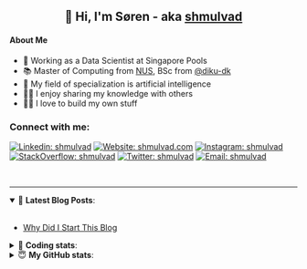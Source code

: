 <h2 align="center">
	👋 Hi, I'm Søren - aka <a href="https://shmulvad.com">shmulvad</a>
</h2>

#### About Me
- 🤖 Working as a Data Scientist at Singapore Pools
- 📚 Master of Computing from [NUS], BSc from [@diku-dk]
- 🧠 My field of specialization is artificial intelligence
- 👨‍🏫 I enjoy sharing my knowledge with others
- 👨‍💻 I love to build my own stuff

### Connect with me:

[![Linkedin: shmulvad](https://img.shields.io/badge/shmulvad-blue?style=flat&logo=Linkedin&logoColor=white)][linkedin]
[![Website: shmulvad.com](https://img.shields.io/badge/shmulvad.com-47CCCC?&style=flat&logo=Google-Chrome&logoColor=white)][website]
[![Instagram: shmulvad](https://img.shields.io/badge/-@shmulvad-purple?style=flat&logo=Instagram&logoColor=white)][instagram]
[![StackOverflow: shmulvad](https://img.shields.io/badge/shmulvad-FE7A16?style=flat&logo=stack-overflow&logoColor=white)][stackOverflow]
[![Twitter: shmulvad](https://img.shields.io/badge/@shmulvad-1ca0f1?style=flat&logo=twitter&logoColor=white)][twitter]
[![Email: shmulvad](https://img.shields.io/badge/shmulvad-D14836?style=flat&logo=gmail&logoColor=white)][mail]

<br />

---

<details open>
 <summary>📕 <b>Latest Blog Posts</b>: </summary>

<br>

<!-- BLOG-POST-LIST:START -->
- [Why Did I Start This Blog](https://shmulvad.com/blog/why-did-start-this-blog)
<!-- BLOG-POST-LIST:END -->

</details>

<!-- --- -->

<details>
 <summary>🤖 <b>Coding stats</b>: </summary>

<br>

NOTE: Doesn't track coding at work or work done in environments such as Jupyter Notebooks.

<!--START_SECTION:waka-->
![Code Time](http://img.shields.io/badge/Code%20Time-1%2C899%20hrs%2031%20mins-blue)

**I'm a Night 🦉** 

```text
🌞 Morning                473 commits         ██░░░░░░░░░░░░░░░░░░░░░░░   09.04 % 
🌆 Daytime                1402 commits        ███████░░░░░░░░░░░░░░░░░░   26.81 % 
🌃 Evening                2150 commits        ██████████░░░░░░░░░░░░░░░   41.11 % 
🌙 Night                  1205 commits        ██████░░░░░░░░░░░░░░░░░░░   23.04 % 
```


📊 **This Week I Spent My Time On** 

```text
💬 Programming Languages: 
Python                   5 hrs 36 mins       ██████████████░░░░░░░░░░░   54.81 % 
Other                    2 hrs 48 mins       ███████░░░░░░░░░░░░░░░░░░   27.45 % 
HTML                     1 hr 15 mins        ███░░░░░░░░░░░░░░░░░░░░░░   12.28 % 
Bash                     16 mins             █░░░░░░░░░░░░░░░░░░░░░░░░   02.64 % 
Text                     6 mins              ░░░░░░░░░░░░░░░░░░░░░░░░░   01.10 % 

🔥 Editors: 
VS Code                  7 hrs 24 mins       ██████████████████░░░░░░░   72.43 % 
Zsh                      2 hrs 42 mins       ███████░░░░░░░░░░░░░░░░░░   26.40 % 
Sublime Text             7 mins              ░░░░░░░░░░░░░░░░░░░░░░░░░   01.17 % 

🐱‍💻 Projects: 
overvaagning-admin       4 hrs 22 mins       ███████████░░░░░░░░░░░░░░   42.73 % 
company-scrapers         2 hrs 14 mins       █████░░░░░░░░░░░░░░░░░░░░   21.92 % 
otp-api                  2 hrs 8 mins        █████░░░░░░░░░░░░░░░░░░░░   21.00 % 
hit-locator              57 mins             ██░░░░░░░░░░░░░░░░░░░░░░░   09.42 % 
Terminal                 18 mins             █░░░░░░░░░░░░░░░░░░░░░░░░   03.09 % 
```


 Last Updated on 23/04/2023 18:40:01 UTC
<!--END_SECTION:waka-->

</details>

<!-- --- -->

<details>
 <summary>😇 <b>My GitHub stats</b>: </summary>

<br>

<img align="left" alt="shmulvad's Github Stats" src="https://github-readme-stats.vercel.app/api?username=shmulvad&show_icons=true&hide_border=true" />

</details>



[website]: https://shmulvad.com
[twitter]: https://twitter.com/shmulvad
[linkedin]: https://linkedin.com/in/shmulvad
[instagram]: https://instagram.com/shmulvad
[stackOverflow]: https://stackoverflow.com/users/9248793/shmulvad
[mail]: mailto:shmulvad@gmail.com
[@diku-dk]: https://github.com/diku-dk
[github]: https://github.com/shmulvad
[NUS]: https://www.nus.edu.sg
